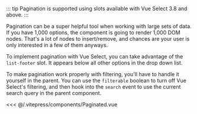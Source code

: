 ::: tip <Badge text="3.8.0+" />
Pagination is supported using slots available with Vue Select 3.8 and above.
:::

Pagination can be a super helpful tool when working with large sets of data. If you have 1,000
options, the component is going to render 1,000 DOM nodes. That's a lot of nodes to insert/remove,
and chances are your user is only interested in a few of them anyways.

To implement pagination with Vue Select, you can take advantage of the `list-footer` slot. It
appears below all other options in the drop down list.

To make pagination work properly with filtering, you'll have to handle it yourself in the parent.
You can use the `filterable` boolean to turn off Vue Select's filtering, and then hook into the
`search` event to use the current search query in the parent component.

<Paginated />

<<< @/.vitepress/components/Paginated.vue
